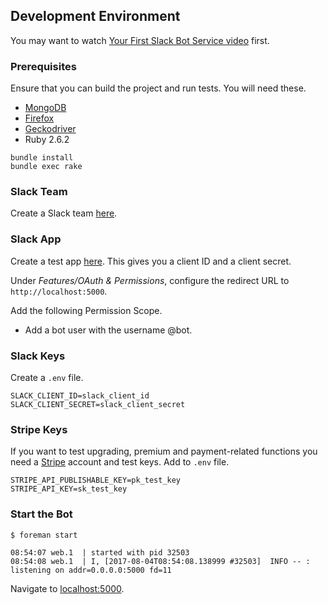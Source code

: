 ## Development Environment

You may want to watch [Your First Slack Bot Service video](http://code.dblock.org/2016/03/11/your-first-slack-bot-service-video.html) first.

### Prerequisites

Ensure that you can build the project and run tests. You will need these.

- [MongoDB](https://docs.mongodb.com/manual/installation/)
- [Firefox](https://www.mozilla.org/firefox/new/)
- [Geckodriver](https://github.com/mozilla/geckodriver)
- Ruby 2.6.2

```
bundle install
bundle exec rake
```

### Slack Team

Create a Slack team [here](https://slack.com/create).

### Slack App

Create a test app [here](https://api.slack.com/apps). This gives you a client ID and a client secret.

Under _Features/OAuth & Permissions_, configure the redirect URL to `http://localhost:5000`.

Add the following Permission Scope.

* Add a bot user with the username @bot.

### Slack Keys

Create a `.env` file.

```
SLACK_CLIENT_ID=slack_client_id
SLACK_CLIENT_SECRET=slack_client_secret
```

### Stripe Keys

If you want to test upgrading, premium and payment-related functions you need a [Stripe](https://www.stripe.com) account and test keys. Add to `.env` file.

```
STRIPE_API_PUBLISHABLE_KEY=pk_test_key
STRIPE_API_KEY=sk_test_key
```

### Start the Bot

```
$ foreman start

08:54:07 web.1  | started with pid 32503
08:54:08 web.1  | I, [2017-08-04T08:54:08.138999 #32503]  INFO -- : listening on addr=0.0.0.0:5000 fd=11
```

Navigate to [localhost:5000](http://localhost:5000).
